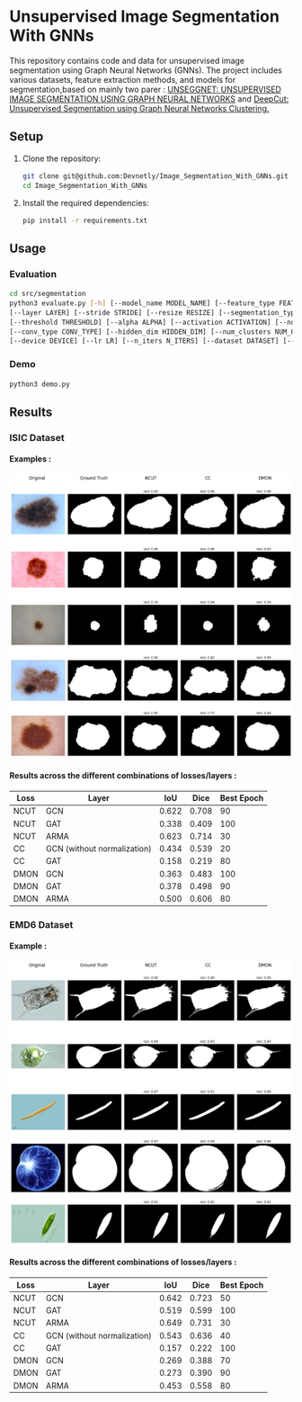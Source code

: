 # Unsupervised Image Segmentation With GNNs

This repository contains code and data for unsupervised image segmentation using Graph Neural Networks (GNNs). The project includes various datasets, feature extraction methods, and models for segmentation,based on mainly two parer : [UNSEGGNET: UNSUPERVISED IMAGE SEGMENTATION USING
GRAPH NEURAL NETWORKS](https://arxiv.org/pdf/2405.06057v1) and [DeepCut: Unsupervised Segmentation using Graph Neural Networks Clustering.](https://arxiv.org/pdf/2212.05853)


## Setup

1. Clone the repository:
    ```sh
    git clone git@github.com:Devnetly/Image_Segmentation_With_GNNs.git
    cd Image_Segmentation_With_GNNs
    ```

2. Install the required dependencies:
    ```sh
    pip install -r requirements.txt
    ```

## Usage

### Evaluation

```sh
cd src/segmentation
python3 evaluate.py [-h] [--model_name MODEL_NAME] [--feature_type FEATURE_TYPE] \
[--layer LAYER] [--stride STRIDE] [--resize RESIZE] [--segmentation_type SEGMENTATION_TYPE] \
[--threshold THRESHOLD] [--alpha ALPHA] [--activation ACTIVATION] [--num_layers NUM_LAYERS] \ 
[--conv_type CONV_TYPE] [--hidden_dim HIDDEN_DIM] [--num_clusters NUM_CLUSTERS] \ 
[--device DEVICE] [--lr LR] [--n_iters N_ITERS] [--dataset DATASET] [--output_dir OUTPUT_DIR]
```

### Demo

```sh
python3 demo.py
```

## Results

### ISIC Dataset

#### Examples : 

<img src="./figures/isic-demo.png" />

#### Results across the different combinations of losses/layers : 

| Loss  | Layer                        | IoU   | Dice  | Best Epoch |
|-------|------------------------------|-------|-------|------------|
| NCUT  | GCN                          | 0.622 | 0.708 | 90         |
| NCUT  | GAT                          | 0.338 | 0.409 | 100        |
| NCUT  | ARMA                         | 0.623 | 0.714 | 30         |
| CC    | GCN (without normalization)  | 0.434 | 0.539 | 20         |
| CC    | GAT                          | 0.158 | 0.219 | 80         |
| DMON  | GCN                          | 0.363 | 0.483 | 100        |
| DMON  | GAT                          | 0.378 | 0.498 | 90         |
| DMON  | ARMA                         | 0.500 | 0.606 | 80         |


### EMD6 Dataset

#### Example : 

<img src="./figures/emd-demo.png" />

#### Results across the different combinations of losses/layers : 


| Loss  | Layer                        | IoU   | Dice  | Best Epoch |
|-------|------------------------------|-------|-------|------------|
| NCUT  | GCN                          | 0.642 | 0.723 | 50         |
| NCUT  | GAT                          | 0.519 | 0.599 | 100        |
| NCUT  | ARMA                         | 0.649 | 0.731 | 30         |
| CC    | GCN (without normalization)  | 0.543 | 0.636 | 40         |
| CC    | GAT                          | 0.157 | 0.222 | 100        |
| DMON  | GCN                          | 0.269 | 0.388 | 70         |
| DMON  | GAT                          | 0.273 | 0.390 | 90         |
| DMON  | ARMA                         | 0.453 | 0.558 | 80         |